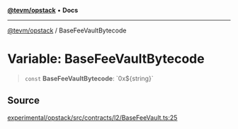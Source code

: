 [**@tevm/opstack**](../README.md) • **Docs**

***

[@tevm/opstack](../globals.md) / BaseFeeVaultBytecode

# Variable: BaseFeeVaultBytecode

> `const` **BaseFeeVaultBytecode**: \`0x$\{string\}\`

## Source

[experimental/opstack/src/contracts/l2/BaseFeeVault.ts:25](https://github.com/evmts/tevm-monorepo/blob/main/experimental/opstack/src/contracts/l2/BaseFeeVault.ts#L25)

